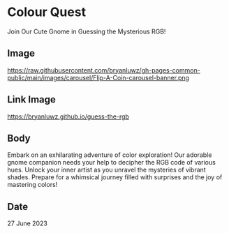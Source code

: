 # Colour Quest

Join Our Cute Gnome in Guessing the Mysterious RGB!

## Image

https://raw.githubusercontent.com/bryanluwz/gh-pages-common-public/main/images/carousel/Flip-A-Coin-carousel-banner.png

## Link Image

https://bryanluwz.github.io/guess-the-rgb

## Body

Embark on an exhilarating adventure of color exploration! Our adorable gnome companion needs your help to decipher the RGB code of various hues. Unlock your inner artist as you unravel the mysteries of vibrant shades. Prepare for a whimsical journey filled with surprises and the joy of mastering colors!

## Date

27 June 2023

